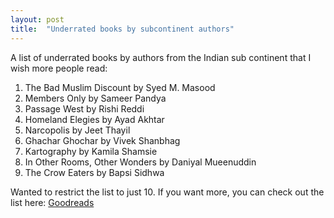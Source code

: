 ```yaml
---
layout: post
title:  "Underrated books by subcontinent authors"
---
```


A list of underrated books by authors from the Indian sub continent that I wish more people read:

1. The Bad Muslim Discount by Syed M. Masood
2. Members Only by Sameer Pandya
3. Passage West by Rishi Reddi
4. Homeland Elegies by Ayad Akhtar
5. Narcopolis by Jeet Thayil
7. Ghachar Ghochar by Vivek Shanbhag
8. Kartography by Kamila Shamsie
9. In Other Rooms, Other Wonders by Daniyal Mueenuddin
10. The Crow Eaters by Bapsi Sidhwa

Wanted to restrict the list to just 10. If you want more, you can check out the list here: [Goodreads](https://goodreads.com/review/list/9698257?shelf=read&sort=date_read)
